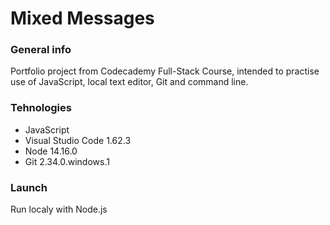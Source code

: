 # Mixed Messages

### General info
Portfolio project from Codecademy Full-Stack Course, intended to practise use of JavaScript, local text editor, Git and command line.

### Tehnologies
+ JavaScript
+ Visual Studio Code 1.62.3
+ Node 14.16.0
+ Git 2.34.0.windows.1

### Launch 
Run localy with Node.js


